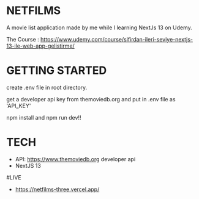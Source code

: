 # NETFILMS
 A movie list application made by me while I learning NextJs 13 on Udemy.

 The Course : https://www.udemy.com/course/sifirdan-ileri-seviye-nextjs-13-ile-web-app-gelistirme/

# GETTING STARTED
create .env file in root directory.

get a developer api key from themoviedb.org and put in .env file as 'API_KEY'

npm install and npm run dev!!
# TECH
- API: https://www.themoviedb.org developer api
- NextJS 13

#LIVE 
- https://netfilms-three.vercel.app/


